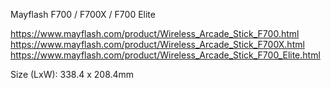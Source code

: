 Mayflash F700 / F700X / F700 Elite

https://www.mayflash.com/product/Wireless_Arcade_Stick_F700.html
https://www.mayflash.com/product/Wireless_Arcade_Stick_F700X.html
https://www.mayflash.com/product/Wireless_Arcade_Stick_F700_Elite.html

Size (LxW):
338.4 x 208.4mm
